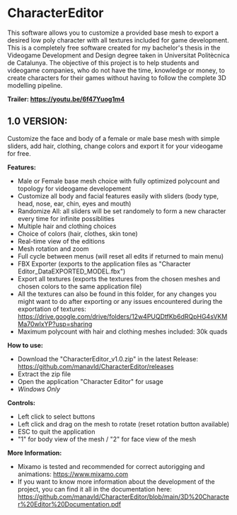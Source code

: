 # CharacterEditor
 This software allows you to customize a provided base mesh to export a desired low poly character with all textures included for game development.
 This is a completely free software created for my bachelor's thesis in the Videogame Development and Design degree taken in Universitat Politècnica de Catalunya. The objective of this project is to help students and videogame companies, who do not have the time, knowledge or money, to create characters for their games without having to follow the complete 3D modelling pipeline.
 
 **Trailer: https://youtu.be/6f47Yuog1m4**
 
 ## 1.0 VERSION:
 Customize the face and body of a female or male base mesh with simple sliders, add hair, clothing, change colors and export it for your videogame for free. 

**Features:**
- Male or Female base mesh choice with fully optimized polycount and topology for videogame developement 
- Customize all body and facial features easily with sliders (body type, head, nose, ear, chin, eyes and mouth)
- Randomize All: all sliders will be set randomely to form a new character every time for infinite possiblities
- Multiple hair and clothing choices
- Choice of colors (hair, clothes, skin tone)
- Real-time view of the editions
- Mesh rotation and zoom
- Full cycle between menus (will reset all edits if returned to main menu)
- FBX Exporter (exports to the application files as "Character Editor_DataEXPORTED_MODEL.fbx")
- Export all textures (exports the textures from the chosen meshes and chosen colors to the same application file)
- All the textures can also be found in this folder, for any changes you might want to do after exporting or any issues encountered during the exportation of textures: https://drive.google.com/drive/folders/12w4PUQDtfKb6dRQpHG4sVKMMa70wlxYP?usp=sharing
- Maximum polycount with hair and clothing meshes included: 30k quads

**How to use:**
- Download the "CharacterEditor_v1.0.zip" in the latest Release: https://github.com/manavld/CharacterEditor/releases
- Extract the zip file
- Open the application "Character Editor" for usage
- *Windows Only*

**Controls:**
- Left click to select buttons
- Left click and drag on the mesh to rotate (reset rotation button available)
- ESC to quit the application
- "1" for body view of the mesh / "2" for face view of the mesh

**More Information:**

- Mixamo is tested and recommended for correct autorigging and animations: https://www.mixamo.com
- If you want to know more information about the development of the project, you can find it all in the documentation here: https://github.com/manavld/CharacterEditor/blob/main/3D%20Character%20Editor%20Documentation.pdf
